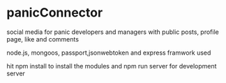 # panicConnector
social media for panic developers and managers with public posts, profile page, like and comments

node.js, mongoos, passport,jsonwebtoken and express framwork used

hit npm install to install the modules
and npm run server for development server
